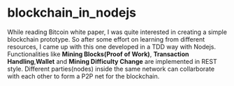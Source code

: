 # blockchain_in_nodejs
While reading Bitcoin white paper, I was quite interested in creating a simple blockchain prototype. So after some effort on learning from different resources, I came up with this one developed in a TDD way with Nodejs. 
Functionalities like **Mining Blocks(Proof of Work)**, **Transaction Handling**,**Wallet** and **Mining Difficulty Change** are implemented in REST style. Different parties(nodes) inside the same network can collarborate with each other to form a P2P net for the blockchain.
